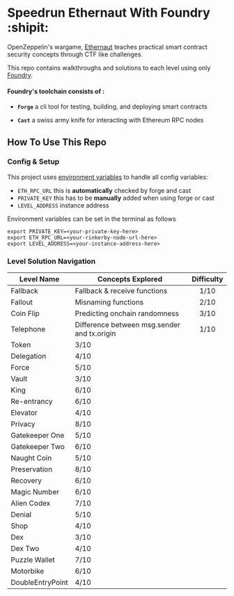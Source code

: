 # Speedrun Ethernaut With Foundry :shipit:

OpenZeppelin's wargame, [Ethernaut](https://ethernaut.openzeppelin.com/) teaches practical smart contract security concepts through CTF like challenges. 

This repo contains walkthroughs and solutions to each level using only [Foundry](https://book.getfoundry.sh/index.html).

#### Foundry's toolchain consists of :
- **`Forge`** a cli tool for testing, building, and deploying smart contracts
 
- **`Cast`** a swiss army knife for interacting with Ethereum RPC nodes
 
## How To Use This Repo
### Config & Setup
This project uses [environment variables](https://www.geeksforgeeks.org/environment-variables-in-linux-unix/) to handle all config variables:
- `ETH_RPC_URL` this is **automatically** checked by forge and cast
- `PRIVATE_KEY` this has to be **manually** added when using forge or cast
- `LEVEL_ADDRESS` instance address

Environment variables can be set in the terminal as follows
```
export PRIVATE_KEY=<your-private-key-here> 
export ETH_RPC_URL=<your-rinkerby-node-url-here>
export LEVEL_ADDRESS=<your-instance-address-here>
```

### Level Solution Navigation

| Level Name       | Concepts Explored                           | Difficulty |
| -----------      | -----------                                 | :----:     |
| Fallback         | Fallback & receive functions                | 1/10       |
| Fallout          | Misnaming functions                         | 2/10       |
| Coin Flip        | Predicting onchain randomness               | 3/10       |
| Telephone        | Difference between msg.sender and tx.origin | 1/10       |
| Token            | 3/10                                        |            |
| Delegation       | 4/10                                        |            |
| Force            | 5/10                                        |            |
| Vault            | 3/10                                        |            |
| King             | 6/10                                        |            |
| Re-entrancy      | 6/10                                        |            |
| Elevator         | 4/10                                        |            |
| Privacy          | 8/10                                        |            |
| Gatekeeper One   | 5/10                                        |            |
| Gatekeeper Two   | 6/10                                        |            |
| Naught Coin      | 5/10                                        |            |
| Preservation     | 8/10                                        |            |
| Recovery         | 6/10                                        |            |
| Magic Number     | 6/10                                        |            |
| Alien Codex      | 7/10                                        |            |
| Denial           | 5/10                                        |            |
| Shop             | 4/10                                        |            |
| Dex              | 3/10                                        |            |
| Dex Two          | 4/10                                        |            |
| Puzzle Wallet    | 7/10                                        |            |
| Motorbike        | 6/10                                        |            |
| DoubleEntryPoint | 4/10                                        |            |
